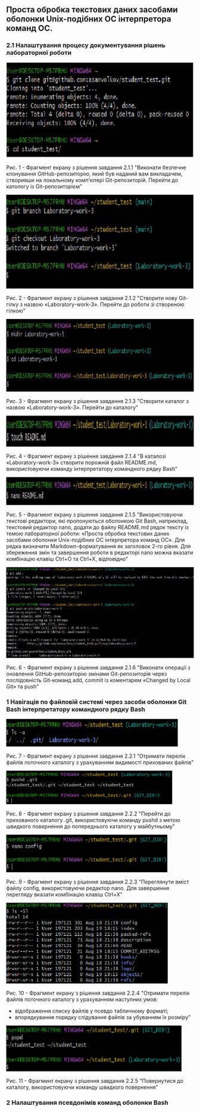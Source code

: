 ## Проста обробка текстових даних засобами оболонки Unix-подібних ОС інтерпретора команд ОС.

### 2.1 Налаштування процесу документування рішень лабораторної роботи

![image](https://github.com/asanvolkov/student_test/blob/Laboratory-work-3/Laboratory-work-3/2.1.1.1.png)

Рис. 1 - Фрагмент екрану з рішення завдання 2.1.1 "Виконати безпечне клонування GitHub-репозиторію, який був наданий вам викладачем, створивши на локальному комп’ютері Git-репозиторій. Перейти до катологу із Git-репозиторієм"

![image](https://github.com/asanvolkov/student_test/blob/Laboratory-work-3/Laboratory-work-3/2.1.1.2.png)

Рис. 2 - Фрагмент екрану з рішення завдання 2.1.2 "Створити нову Git-гілку з назвою «Laboratory-work-3».
Перейти до роботи зі створеною гілкою"

![image](https://github.com/asanvolkov/student_test/blob/Laboratory-work-3/Laboratory-work-3/2.1.1.3.png)

Рис. 3 - Фрагмент екрану з рішення завдання 2.1.3 "Створити каталог з назвою «Laboratory-work-3». Перейти до каталогу"

![image](https://github.com/asanvolkov/student_test/blob/Laboratory-work-3/Laboratory-work-3/2.1.1.4.png)

Рис. 4 - Фрагмент екрану з рішення завдання 2.1.4 "В каталозі «Laboratory-work-3» створити порожній файл README.md,
використовуючи команду інтерпретатору командного рядку Bash"

![image](https://github.com/asanvolkov/student_test/blob/Laboratory-work-3/Laboratory-work-3/2.1.1.5.png)

Рис. 5 - Фрагмент екрану з рішення завдання 2.1.5 "Використовуючи текстові редактори, які пропонуються оболонкою Git Bash, наприклад, текстовий редактор nano, додати до файлу README.md рядок тексту із темою лабораторної роботи: «Проста обробка текстових даних засобами оболонки Unix-подібних ОС інтерпретора команд ОС». Для рядка визначити Markdown-форматування як заголовок 2-го рівня. Для збереження змін та завершення роботи в редакторі nano можна вказати комбінацію клавіш Ctrl+O та Ctrl+X, відповідно"

![image](https://github.com/asanvolkov/student_test/blob/Laboratory-work-3/Laboratory-work-3/2.1.1.6.png)

Рис. 6 - Фрагмент екрану з рішення завдання 2.1.6 "Виконати операції з оновлення GitHub-репозиторію змінами Git-репозиторія
через послідовність Git-команд add, commit із коментарем «Changed by Local Git» та push"

### 1 Навігація по файловій системі через засоби оболонки Git Bash інтерпретатору командного рядку Bash

![image](https://github.com/asanvolkov/student_test/blob/Laboratory-work-3/Laboratory-work-3/2.2.1.png)

Рис. 7 - Фрагмент екрану з рішення завдання 2.2.1 "Отримати перелік файлів поточного каталогу з урахуванням видимості прихованих файлів"

![image](https://github.com/asanvolkov/student_test/blob/Laboratory-work-3/Laboratory-work-3/2.2.2.png)

Рис. 8 - Фрагмент екрану з рішення завдання 2.2.2 "Перейти до прихованого каталогу .git, використовуючи команду pushd з метою швидкого повернення до попереднього каталогу у майбутньому"

![image](https://github.com/asanvolkov/student_test/blob/Laboratory-work-3/Laboratory-work-3/2.2.3.png)

Рис. 9 - Фрагмент екрану з рішення завдання 2.2.3 "Переглянути вміст файлу config, використовуючи редактор nano. Для завершення перегляду вказати комбінацію клавіш Ctrl+X"

![image](https://github.com/asanvolkov/student_test/blob/Laboratory-work-3/Laboratory-work-3/2.2.4.png)

Рис. 10 - Фрагмент екрану з рішення завдання 2.2.4 "Отримати перелік файлів поточного каталогу з урахуванням наступних умов:
- відображення списку файлів у псевдо табличному форматі;
- впорядкування порядку слідування файлів за убуванням їх розміру"
  
![image](https://github.com/asanvolkov/student_test/blob/Laboratory-work-3/Laboratory-work-3/2.2.5.png)

Рис. 11 - Фрагмент екрану з рішення завдання 2.2.5 "Повернутися до каталогу, використовуючи команду швидкого повернення"

### 2 Налаштування псевдонімів команд оболонки Bash


